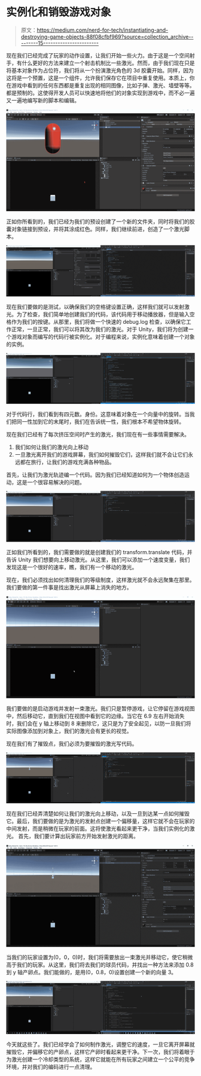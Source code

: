 # 实例化和销毁游戏对象

> 原文：<https://medium.com/nerd-for-tech/instantiating-and-destroying-game-objects-88f08cfbf969?source=collection_archive---------15----------------------->

现在我们已经完成了玩家的动作设置，让我们开始一些火力。由于这是一个空间射手，有什么更好的方法来建立一个射击机制比一些激光。然而，由于我们现在只是将基本对象作为占位符，我们将从一个扮演激光角色的 3d 胶囊开始。同样，因为这将是一个预置，这是一个组件，允许我们保存它在项目中重复使用。本质上，你在游戏中看到的任何东西都是重复出现的相同图像，比如子弹、激光、墙壁等等。都是预制的。这使得开发人员可以快速地将他们的对象实现到游戏中，而不必一遍又一遍地编写新的脚本和编辑。

![](img/327d0220afff97d58a7d0637929985e8.png)

正如你所看到的，我们已经为我们的预设创建了一个新的文件夹，同时将我们的胶囊对象链接到预设，并将其涂成红色。同样，我们继续前进，创造了一个激光脚本。

![](img/bbb28c0bfb34167c674ca4af835c2a94.png)

现在我们要做的是测试，以确保我们的空格键设置正确，这样我们就可以发射激光。为了检查，我们简单地创建我们的代码，该代码用于移动播放器，但是输入空格作为我们的按键。从那里，我们将做一个快速的 debug.log 检查，以确保它工作正常，一旦正常，我们可以将其改为我们的激光。对于 Unity，我们将为创建一个游戏对象而编写的代码行被实例化。对于编程来说，实例化意味着创建一个对象的实例。

![](img/111d4996c2bf49449f1be3d531d553e4.png)

对于代码行，我们看到有四元数。身份。这意味着对象在一个向量中的旋转。当我们把同一性加到它的末尾时，我们在告诉统一性，我们根本不希望物体旋转。

现在我们已经有了每次挤压空间时产生的激光，我们现在有一些事情需要解决。

1.  我们如何让我们的激光向上移动
2.  一旦激光离开我们的游戏屏幕，我们如何摧毁它们，这样我们就不会让它们永远都在旅行，让我们的游戏充满各种物品。

首先，让我们为激光轨迹编一个代码。因为我们已经知道如何为一个物体创造运动，这是一个很容易解决的问题。

![](img/f660e5443bfc62ca7cf69e886c17ea37.png)

正如我们所看到的，我们需要做的就是创建我们的 transform.translate 代码，并告诉 Unity 我们想要向上移动激光。从这里，我们可以添加一个速度变量，我们发现这是一个很好的速率，瞧，我们有一个移动的激光。

现在，我们必须找出如何清理我们的等级制度，这样激光就不会永远聚集在那里。我们要做的第一件事是找出激光从屏幕上消失的地方。

![](img/e7bb104193671ddebe4579e9df6ef910.png)

我们要做的是启动游戏并发射一束激光。我们只是暂停游戏，让它停留在游戏视图中，然后移动它，直到我们在视图中看到它的边缘。当它在 6.9 左右开始消失时，我们会在 y 轴上移动到 8 来删除它，这只是为了安全起见，以防一旦我们将实际图像添加到对象上，我们的激光会有更长的视觉。

现在我们有了摧毁点，我们必须为要摧毁的激光写代码。

![](img/67d277e969d19c4f6cc59d594b9e20e0.png)

现在我们已经弄清楚如何让我们的激光向上移动，以及一旦到达某一点如何摧毁它。最后，我们要做的是为激光的发射点创建一个偏移量，这样它就不会在玩家的中间发射，而是稍微在玩家的前面。这将使激光看起来更干净，当我们实例化的激光。
首先，我们要计算出玩家前方开始发射激光的距离。

![](img/9027bf07ee82a9dea3169a9789ba1f07.png)

当我们的玩家设置为(0，0，0)时，我们将需要放出一束激光并移动它，使它稍微高于我们的玩家。从这里，我们将去我们的球员代码，并找出一种方法来添加 0.8 到 y 轴产卵点。我们能做的，是用(0，0.8，0)设置创建一个新的向量 3。

![](img/3226d9d41c88c5dc98c90f689eefcc5a.png)

今天就这些了。我们已经学会了如何制作激光，调整它的速度，一旦它离开屏幕就摧毁它，并偏移它的产卵点，这样它产卵时看起来更干净。下一次，我们将着眼于为激光创建一个冷却类型的系统，这样它就能在所有玩家之间建立一个公平的竞争环境，并对我们的编码进行一点清理。